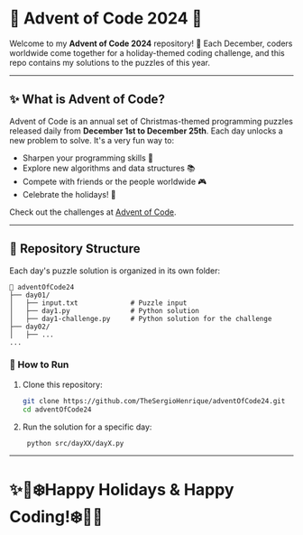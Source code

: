   
# 🎄 Advent of Code 2024 🎅

Welcome to my **Advent of Code 2024** repository! 🌟 Each December, coders worldwide come together for a holiday-themed coding challenge, and this repo contains my solutions to the puzzles of this year.

---

## ✨ What is Advent of Code?

Advent of Code is an annual set of Christmas-themed programming puzzles released daily from **December 1st to December 25th**. Each day unlocks a new problem to solve. It's a very fun way to:

- Sharpen your programming skills 🧠
- Explore new algorithms and data structures 📚
- Compete with friends or the people worldwide 🎮
- Celebrate the holidays! 🎉

Check out the challenges at [Advent of Code](https://adventofcode.com/2024).

---

## 📂 Repository Structure

Each day's puzzle solution is organized in its own folder:

```plaintext
📁 adventOfCode24
├── day01/
│   ├── input.txt             # Puzzle input
│   ├── day1.py               # Python solution
│   ├── day1-challenge.py     # Python solution for the challenge
├── day02/
│   ├── ...
...
```

### 🚀 How to Run

1. Clone this repository:
   ```bash
   git clone https://github.com/TheSergioHenrique/adventOfCode24.git
   cd adventOfCode24
   ```

2. Run the solution for a specific day:
   ```bash
    python src/dayXX/dayX.py
   ```

---
# ✨🎄❄️Happy Holidays & Happy Coding!❄️🎄✨

